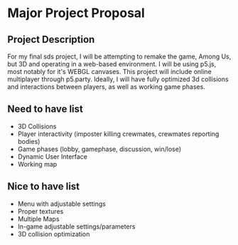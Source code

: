 # Major Project Proposal

## Project Description

For my final sds project, I will be attempting to remake the game, Among Us, but 3D and operating in a web-based environment. I will be using p5.js, most notably for it's WEBGL canvases. This project will include online multiplayer through p5.party. Ideally, I will have fully optimized 3d collisions and interactions between players, as well as working game phases. 
## Need to have list
- 3D Collisions
- Player interactivity (imposter killing crewmates, crewmates reporting bodies)
- Game phases (lobby, gamephase, discussion, win/lose)
- Dynamic User Interface
- Working map

## Nice to have list
- Menu with adjustable settings
- Proper textures
- Multiple Maps
- In-game adjustable settings/parameters
- 3D collision optimization



